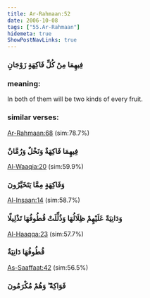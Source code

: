 ```yaml
---
title: Ar-Rahmaan:52
date: 2006-10-08
tags: ["55.Ar-Rahmaan"]
hidemeta: true 
ShowPostNavLinks: true 
---
```

### فِيهِمَا مِنْ كُلِّ فَاكِهَةٍ زَوْجَانِ
### meaning: 
In both of them will be two kinds of every fruit.
### similar verses: 

[Ar-Rahmaan:68](/55/68) (sim:78.7%)

### فِيهِمَا فَاكِهَةٌ وَنَخْلٌ وَرُمَّانٌ

[Al-Waaqia:20](/56/20) (sim:59.9%)

### وَفَاكِهَةٍ مِمَّا يَتَخَيَّرُونَ

[Al-Insaan:14](/76/14) (sim:58.7%)

### وَدَانِيَةً عَلَيْهِمْ ظِلَالُهَا وَذُلِّلَتْ قُطُوفُهَا تَذْلِيلًا

[Al-Haaqqa:23](/69/23) (sim:57.7%)

### قُطُوفُهَا دَانِيَةٌ

[As-Saaffaat:42](/37/42) (sim:56.5%)

### فَوَاكِهُ ۖ وَهُمْ مُكْرَمُونَ
